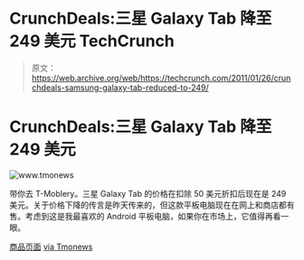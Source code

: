 # CrunchDeals:三星 Galaxy Tab 降至 249 美元 TechCrunch

> 原文：<https://web.archive.org/web/https://techcrunch.com/2011/01/26/crunchdeals-samsung-galaxy-tab-reduced-to-249/>

# CrunchDeals:三星 Galaxy Tab 降至 249 美元

![](img/94af019400e10bd4a17db745e6844ff1.png "www.tmonews")

带你去 T-Moblery。三星 Galaxy Tab 的价格在扣除 50 美元折扣后现在是 249 美元。关于价格下降的传言是昨天传来的，但这款平板电脑现在在网上和商店都有售。考虑到这是我最喜欢的 Android 平板电脑，如果你在市场上，它值得再看一眼。

[商品页面](https://web.archive.org/web/20221206222238/http://www.t-mobile.com/shop/phones/Cell-Phone-Detail.aspx?cell-phone=Samsung-Galaxy-Tab&Wt.z_searchCategory=Site+Search+Summary&Wt.z_searchZone=Products&WT.z_searchTerm=galaxy+tab&WT.z_searchProduct=Galaxy+Tab%99) [via Tmonews](https://web.archive.org/web/20221206222238/http://www.tmonews.com/2011/01/samsung-galaxy-tab-price-change-coming-january-26th/)
